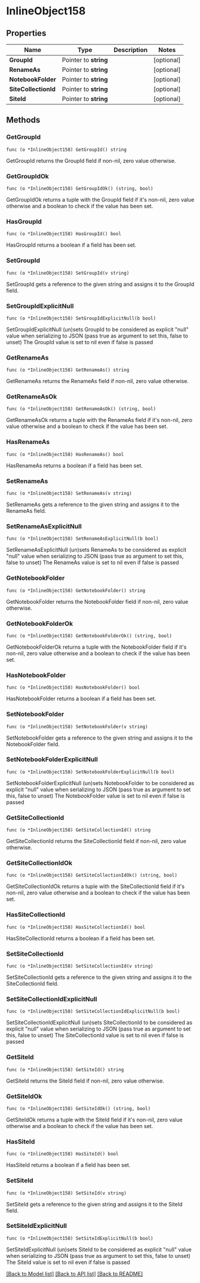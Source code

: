 # InlineObject158

## Properties

Name | Type | Description | Notes
------------ | ------------- | ------------- | -------------
**GroupId** | Pointer to **string** |  | [optional] 
**RenameAs** | Pointer to **string** |  | [optional] 
**NotebookFolder** | Pointer to **string** |  | [optional] 
**SiteCollectionId** | Pointer to **string** |  | [optional] 
**SiteId** | Pointer to **string** |  | [optional] 

## Methods

### GetGroupId

`func (o *InlineObject158) GetGroupId() string`

GetGroupId returns the GroupId field if non-nil, zero value otherwise.

### GetGroupIdOk

`func (o *InlineObject158) GetGroupIdOk() (string, bool)`

GetGroupIdOk returns a tuple with the GroupId field if it's non-nil, zero value otherwise
and a boolean to check if the value has been set.

### HasGroupId

`func (o *InlineObject158) HasGroupId() bool`

HasGroupId returns a boolean if a field has been set.

### SetGroupId

`func (o *InlineObject158) SetGroupId(v string)`

SetGroupId gets a reference to the given string and assigns it to the GroupId field.

### SetGroupIdExplicitNull

`func (o *InlineObject158) SetGroupIdExplicitNull(b bool)`

SetGroupIdExplicitNull (un)sets GroupId to be considered as explicit "null" value
when serializing to JSON (pass true as argument to set this, false to unset)
The GroupId value is set to nil even if false is passed
### GetRenameAs

`func (o *InlineObject158) GetRenameAs() string`

GetRenameAs returns the RenameAs field if non-nil, zero value otherwise.

### GetRenameAsOk

`func (o *InlineObject158) GetRenameAsOk() (string, bool)`

GetRenameAsOk returns a tuple with the RenameAs field if it's non-nil, zero value otherwise
and a boolean to check if the value has been set.

### HasRenameAs

`func (o *InlineObject158) HasRenameAs() bool`

HasRenameAs returns a boolean if a field has been set.

### SetRenameAs

`func (o *InlineObject158) SetRenameAs(v string)`

SetRenameAs gets a reference to the given string and assigns it to the RenameAs field.

### SetRenameAsExplicitNull

`func (o *InlineObject158) SetRenameAsExplicitNull(b bool)`

SetRenameAsExplicitNull (un)sets RenameAs to be considered as explicit "null" value
when serializing to JSON (pass true as argument to set this, false to unset)
The RenameAs value is set to nil even if false is passed
### GetNotebookFolder

`func (o *InlineObject158) GetNotebookFolder() string`

GetNotebookFolder returns the NotebookFolder field if non-nil, zero value otherwise.

### GetNotebookFolderOk

`func (o *InlineObject158) GetNotebookFolderOk() (string, bool)`

GetNotebookFolderOk returns a tuple with the NotebookFolder field if it's non-nil, zero value otherwise
and a boolean to check if the value has been set.

### HasNotebookFolder

`func (o *InlineObject158) HasNotebookFolder() bool`

HasNotebookFolder returns a boolean if a field has been set.

### SetNotebookFolder

`func (o *InlineObject158) SetNotebookFolder(v string)`

SetNotebookFolder gets a reference to the given string and assigns it to the NotebookFolder field.

### SetNotebookFolderExplicitNull

`func (o *InlineObject158) SetNotebookFolderExplicitNull(b bool)`

SetNotebookFolderExplicitNull (un)sets NotebookFolder to be considered as explicit "null" value
when serializing to JSON (pass true as argument to set this, false to unset)
The NotebookFolder value is set to nil even if false is passed
### GetSiteCollectionId

`func (o *InlineObject158) GetSiteCollectionId() string`

GetSiteCollectionId returns the SiteCollectionId field if non-nil, zero value otherwise.

### GetSiteCollectionIdOk

`func (o *InlineObject158) GetSiteCollectionIdOk() (string, bool)`

GetSiteCollectionIdOk returns a tuple with the SiteCollectionId field if it's non-nil, zero value otherwise
and a boolean to check if the value has been set.

### HasSiteCollectionId

`func (o *InlineObject158) HasSiteCollectionId() bool`

HasSiteCollectionId returns a boolean if a field has been set.

### SetSiteCollectionId

`func (o *InlineObject158) SetSiteCollectionId(v string)`

SetSiteCollectionId gets a reference to the given string and assigns it to the SiteCollectionId field.

### SetSiteCollectionIdExplicitNull

`func (o *InlineObject158) SetSiteCollectionIdExplicitNull(b bool)`

SetSiteCollectionIdExplicitNull (un)sets SiteCollectionId to be considered as explicit "null" value
when serializing to JSON (pass true as argument to set this, false to unset)
The SiteCollectionId value is set to nil even if false is passed
### GetSiteId

`func (o *InlineObject158) GetSiteId() string`

GetSiteId returns the SiteId field if non-nil, zero value otherwise.

### GetSiteIdOk

`func (o *InlineObject158) GetSiteIdOk() (string, bool)`

GetSiteIdOk returns a tuple with the SiteId field if it's non-nil, zero value otherwise
and a boolean to check if the value has been set.

### HasSiteId

`func (o *InlineObject158) HasSiteId() bool`

HasSiteId returns a boolean if a field has been set.

### SetSiteId

`func (o *InlineObject158) SetSiteId(v string)`

SetSiteId gets a reference to the given string and assigns it to the SiteId field.

### SetSiteIdExplicitNull

`func (o *InlineObject158) SetSiteIdExplicitNull(b bool)`

SetSiteIdExplicitNull (un)sets SiteId to be considered as explicit "null" value
when serializing to JSON (pass true as argument to set this, false to unset)
The SiteId value is set to nil even if false is passed

[[Back to Model list]](../README.md#documentation-for-models) [[Back to API list]](../README.md#documentation-for-api-endpoints) [[Back to README]](../README.md)


